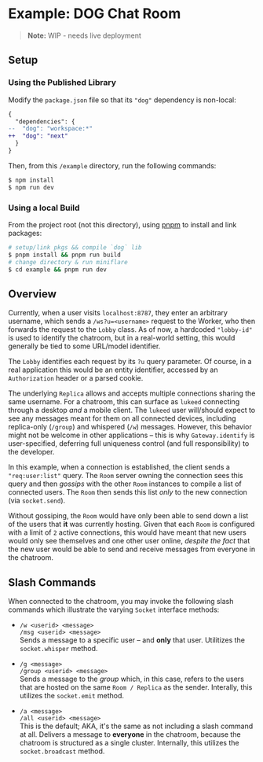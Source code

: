 # Example: DOG Chat Room

> **Note:** WIP - needs live deployment

## Setup

### Using the Published Library

Modify the `package.json` file so that its `"dog"` dependency is non-local:

```diff
{
  "dependencies": {
--  "dog": "workspace:*"
++  "dog": "next"
  }
}
```

Then, from this `/example` directory, run the following commands:

```sh
$ npm install
$ npm run dev
```

### Using a local Build

From the project root (not this directory), using [pnpm](https://pnpm.io/) to install and link packages:

```sh
# setup/link pkgs && compile `dog` lib
$ pnpm install && pnpm run build
# change directory & run miniflare
$ cd example && pnpm run dev
```

## Overview

Currently, when a user visits `localhost:8787`, they enter an arbitrary username, which sends a `/ws?u=<username>` request to the Worker, who then forwards the request to the `Lobby` class. As of now, a hardcoded `"lobby-id"` is used to identify the chatroom, but in a real-world setting, this would generally be tied to some URL/model identifier.

The `Lobby` identifies each request by its `?u` query parameter. Of course, in a real application this would be an entity identifier, accessed by an `Authorization` header or a parsed cookie.

The underlying `Replica` allows and accepts multiple connections sharing the same username. For a chatroom, this can surface as `lukeed` connecting through a desktop _and_ a mobile client. The `lukeed` user will/should expect to see any messages meant for them on all connected devices, including replica-only (`/group`) and whispered (`/w`) messages. However, this behavior might not be welcome in other applications – this is why `Gateway.identify` is user-specified, deferring full uniqueness control (and full responsibility) to the developer.

In this example, when a connection is established, the client sends a `"req:user:list"` query. The `Room` server owning the connection sees this query and then _gossips_ with the other `Room` instances to compile a list of connected users. The `Room` then sends this list _only_ to the new connection (via `socket.send`).

Without gossiping, the `Room` would have only been able to send down a list of the users that **it** was currently hosting. Given that each `Room` is configured with a limit of `2` active connections, this would have meant that new users would only see themselves and one other user online, _despite the fact_ that the new user would be able to send and receive messages from everyone in the chatroom.


## Slash Commands

When connected to the chatroom, you may invoke the following slash commands which illustrate the varying `Socket` interface methods:

* `/w <userid> <message>` <br> `/msg <userid> <message>` <br>Sends a message to a specific user – and **only** that user. Utilitizes the `socket.whisper` method.

* `/g <message>` <br> `/group <userid> <message>` <br>Sends a message to the _group_ which, in this case, refers to the users that are hosted on the same `Room / Replica` as the sender. Interally, this utilizes the `socket.emit` method.

* `/a <message>` <br> `/all <userid> <message>` <br>This is the default; AKA, it's the same as not including a slash command at all. Delivers a message to **everyone** in the chatroom, because the chatroom is structured as a single cluster. Internally, this utilizes the `socket.broadcast` method.
